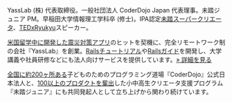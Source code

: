 YassLab (株) 代表取締役。一般社団法人 CoderDojo Japan 代表理事。未踏ジュニア PM。早稲田大学情報理工学科卒 (修士)。IPA認定[未踏スーパークリエータ](https://www.ipa.go.jp/jinzai/mitou/it/supercreator-list.html)、[TEDxRyukyu](https://www.ted.com/tedx/events/10185#:~:text=Yohei%20Yasukawa)スピーカー。

[米国留学中に開発した震災対策アプリ](https://speakerdeck.com/yasulab/zhen-zai-dui-ce-apuri-hoitusuru-on-android-xiao-sanakodo-da-kinacheng-guo)のヒットを契機に、完全リモートワーク制の会社『YassLab』を創業。[Railsチュートリアル](https://railstutorial.jp)や[Railsガイド](https://railsguides.jp)を開発し、大学講義や社員研修などにも法人向けサービスを提供しています。[&raquo; 詳細を見る](/ja/#for-team)

[全国に約200ヶ所ある](https://coderdojo.jp/)子どものためのプログラミング道場『CoderDojo』公式日本法人と、[100以上のプロダクトを輩出](https://jr.mitou.org/projects/showcase)した小中高生クリエータ支援プログラム『未踏ジュニア』にも共同発起人として立ち上げから関わり続けています。
